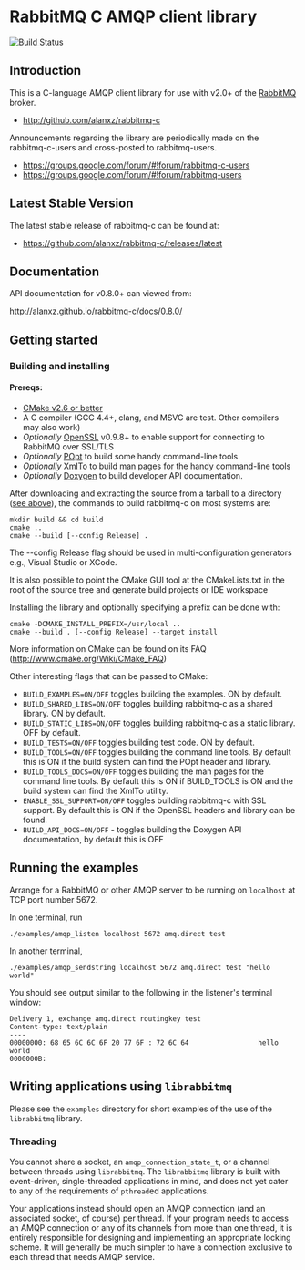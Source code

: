 # RabbitMQ C AMQP client library

[![Build Status](https://secure.travis-ci.org/alanxz/rabbitmq-c.png?branch=master)](http://travis-ci.org/alanxz/rabbitmq-c)

## Introduction

This is a C-language AMQP client library for use with v2.0+ of the
[RabbitMQ](http://www.rabbitmq.com/) broker.

 - <http://github.com/alanxz/rabbitmq-c>

Announcements regarding the library are periodically made on the
rabbitmq-c-users and cross-posted to rabbitmq-users.

 - <https://groups.google.com/forum/#!forum/rabbitmq-c-users>
 - <https://groups.google.com/forum/#!forum/rabbitmq-users>

## Latest Stable Version

The latest stable release of rabbitmq-c can be found at:

 - <https://github.com/alanxz/rabbitmq-c/releases/latest>

## Documentation

API documentation for v0.8.0+ can viewed from:

<http://alanxz.github.io/rabbitmq-c/docs/0.8.0/>

## Getting started

### Building and installing

#### Prereqs:
- [CMake v2.6 or better](http://www.cmake.org/)
- A C compiler (GCC 4.4+, clang, and MSVC are test. Other compilers may also
  work)
- *Optionally* [OpenSSL](http://www.openssl.org/) v0.9.8+ to enable support for
  connecting to RabbitMQ over SSL/TLS
- *Optionally* [POpt](http://freecode.com/projects/popt) to build some handy
  command-line tools.
- *Optionally* [XmlTo](https://fedorahosted.org/xmlto/) to build man pages for
  the handy command-line tools
- *Optionally* [Doxygen](http://www.stack.nl/~dimitri/doxygen/) to build
  developer API documentation.

After downloading and extracting the source from a tarball to a directory
([see above](#latest-stable-version)), the commands to build rabbitmq-c on most
systems are:

    mkdir build && cd build
    cmake ..
    cmake --build [--config Release] .

The --config Release flag should be used in multi-configuration generators e.g.,
Visual Studio or XCode.

It is also possible to point the CMake GUI tool at the CMakeLists.txt in the root of
the source tree and generate build projects or IDE workspace

Installing the library and optionally specifying a prefix can be done with:

    cmake -DCMAKE_INSTALL_PREFIX=/usr/local ..
    cmake --build . [--config Release] --target install

More information on CMake can be found on its FAQ (http://www.cmake.org/Wiki/CMake_FAQ)

Other interesting flags that can be passed to CMake:

* `BUILD_EXAMPLES=ON/OFF` toggles building the examples. ON by default.
* `BUILD_SHARED_LIBS=ON/OFF` toggles building rabbitmq-c as a shared library.
   ON by default.
* `BUILD_STATIC_LIBS=ON/OFF` toggles building rabbitmq-c as a static library.
   OFF by default.
* `BUILD_TESTS=ON/OFF` toggles building test code. ON by default.
* `BUILD_TOOLS=ON/OFF` toggles building the command line tools. By default
   this is ON if the build system can find the POpt header and library.
* `BUILD_TOOLS_DOCS=ON/OFF` toggles building the man pages for the command line
   tools. By default this is ON if BUILD_TOOLS is ON and the build system can
   find the XmlTo utility.
* `ENABLE_SSL_SUPPORT=ON/OFF` toggles building rabbitmq-c with SSL support. By
   default this is ON if the OpenSSL headers and library can be found.
* `BUILD_API_DOCS=ON/OFF` - toggles building the Doxygen API documentation, by
   default this is OFF

## Running the examples

Arrange for a RabbitMQ or other AMQP server to be running on
`localhost` at TCP port number 5672.

In one terminal, run

    ./examples/amqp_listen localhost 5672 amq.direct test

In another terminal,

    ./examples/amqp_sendstring localhost 5672 amq.direct test "hello world"

You should see output similar to the following in the listener's
terminal window:

    Delivery 1, exchange amq.direct routingkey test
    Content-type: text/plain
    ----
    00000000: 68 65 6C 6C 6F 20 77 6F : 72 6C 64                 hello world
    0000000B:

## Writing applications using `librabbitmq`

Please see the `examples` directory for short examples of the use of
the `librabbitmq` library.

### Threading

You cannot share a socket, an `amqp_connection_state_t`, or a channel
between threads using `librabbitmq`. The `librabbitmq` library is
built with event-driven, single-threaded applications in mind, and
does not yet cater to any of the requirements of `pthread`ed
applications.

Your applications instead should open an AMQP connection (and an
associated socket, of course) per thread. If your program needs to
access an AMQP connection or any of its channels from more than one
thread, it is entirely responsible for designing and implementing an
appropriate locking scheme. It will generally be much simpler to have
a connection exclusive to each thread that needs AMQP service.
